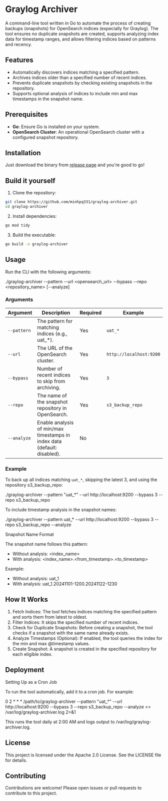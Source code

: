 # Graylog Archiver

A command-line tool written in Go to automate the process of creating backups (snapshots) for OpenSearch indices (expecially for Graylog). The tool ensures no duplicate snapshots are created, supports analyzing index data for timestamp ranges, and allows filtering indices based on patterns and recency.

## Features

- Automatically discovers indices matching a specified pattern.
- Archives indices older than a specified number of recent indices.
- Prevents duplicate snapshots by checking existing snapshots in the repository.
- Supports optional analysis of indices to include min and max timestamps in the snapshot name.

## Prerequisites

- **Go**: Ensure Go is installed on your system.
- **OpenSearch Cluster**: An operational OpenSearch cluster with a configured snapshot repository.

## Installation

Just download the binary from [release page](https://github.com/minhpq331/graylog-archiver/releases) and you're good to go!

## Build it yourself

1. Clone the repository:
```bash
git clone https://github.com/minhpq331/graylog-archiver.git
cd graylog-archiver
```

2. Install dependencies:
```bash
go mod tidy
```

3. Build the executable:
```bash
go build -o graylog-archiver
```

## Usage

Run the CLI with the following arguments:

./graylog-archiver --pattern <pattern> --url <opensearch_url> --bypass <num> --repo <repository_name> [--analyze]

### Arguments

| Argument    | Description                                                   | Required | Example                 |
|-------------|---------------------------------------------------------------|----------|-------------------------|
| `--pattern` | The pattern for matching indices (e.g., uat_*).               | Yes      | `uat_*`                |
| `--url`     | The URL of the OpenSearch cluster.                            | Yes      | `http://localhost:9200` |
| `--bypass`  | Number of recent indices to skip from archiving.              | Yes      | `3`                     |
| `--repo`    | The name of the snapshot repository in OpenSearch.            | Yes      | `s3_backup_repo`        |
| `--analyze` | Enable analysis of min/max timestamps in index data (default: disabled). | No       |                         |

### Example

To back up all indices matching `uat_*`, skipping the latest 3, and using the repository s3_backup_repo:

./graylog-archiver --pattern "uat_*" --url http://localhost:9200 --bypass 3 --repo s3_backup_repo

To include timestamp analysis in the snapshot names:

./graylog-archiver --pattern uat_* --url http://localhost:9200 --bypass 3 --repo s3_backup_repo --analyze

Snapshot Name Format

The snapshot name follows this pattern:
- Without analysis: <index_name>
- With analysis: <index_name>.<from_timestamp>.<to_timestamp>

Example:
- Without analysis: uat_1
- With analysis: uat_1.20241101-1200.20241122-1230

## How It Works

1.	Fetch Indices: The tool fetches indices matching the specified pattern and sorts them from latest to oldest.
2.	Filter Indices: It skips the specified number of recent indices.
3.	Check for Duplicate Snapshots: Before creating a snapshot, the tool checks if a snapshot with the same name already exists.
4.	Analyze Timestamps (Optional): If enabled, the tool queries the index for the min and max @timestamp values.
5.	Create Snapshot: A snapshot is created in the specified repository for each eligible index.

## Deployment

Setting Up as a Cron Job

To run the tool automatically, add it to a cron job. For example:

0 2 * * * /path/to/graylog-archiver --pattern "uat_*" --url http://localhost:9200 --bypass 3 --repo s3_backup_repo --analyze >> /var/log/graylog-archiver.log 2>&1

This runs the tool daily at 2:00 AM and logs output to /var/log/graylog-archiver.log.

## License

This project is licensed under the Apache 2.0 License. See the LICENSE file for details.

## Contributing

Contributions are welcome! Please open issues or pull requests to contribute to this project.